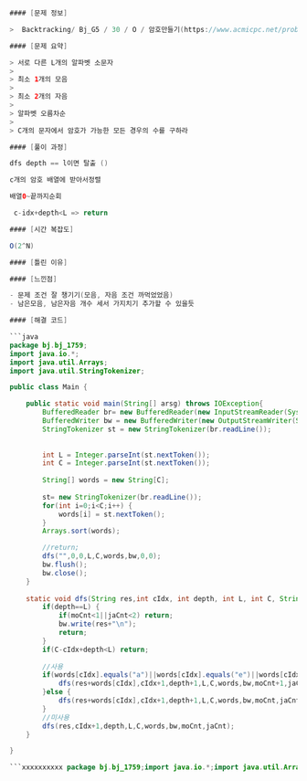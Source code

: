 ```java
#### [문제 정보]

>  Backtracking/ Bj_G5 / 30 / O / 암호만들기(https://www.acmicpc.net/problem/1759)

#### [문제 요약]

> 서로 다른 L개의 알파벳 소문자
>
> 최소 1개의 모음
>
> 최소 2개의 자음
>
> 알파벳 오름차순
>
> C개의 문자에서 암호가 가능한 모든 경우의 수를 구하라

#### [풀이 과정]

dfs depth == l이면 탈출 ()

c개의 암호 배열에 받아서정렬

배열0~끝까지순회

 c-idx+depth<L => return

#### [시간 복잡도]

O(2^N)

#### [틀린 이유]

#### [느낀점]

- 문제 조건 잘 챙기기(모음, 자음 조건 까먹었었음)
- 남은모음, 남은자음 개수 세서 가지치기 추가할 수 있을듯

#### [해결 코드]

```java
package bj.bj_1759;
import java.io.*;
import java.util.Arrays;
import java.util.StringTokenizer;

public class Main {

	public static void main(String[] arsg) throws IOException{
		BufferedReader br= new BufferedReader(new InputStreamReader(System.in));
		BufferedWriter bw = new BufferedWriter(new OutputStreamWriter(System.out));
		StringTokenizer st = new StringTokenizer(br.readLine());
		
		
		int L = Integer.parseInt(st.nextToken());
		int C = Integer.parseInt(st.nextToken());
		
		String[] words = new String[C];
		
		st= new StringTokenizer(br.readLine());
		for(int i=0;i<C;i++) {
			words[i] = st.nextToken();
		}
		Arrays.sort(words);

		//return;
		dfs("",0,0,L,C,words,bw,0,0);
		bw.flush();
		bw.close();
	}
	
	static void dfs(String res,int cIdx, int depth, int L, int C, String[] words, BufferedWriter bw,int moCnt, int jaCnt) throws IOException {
		if(depth==L) {
			if(moCnt<1||jaCnt<2) return;
			bw.write(res+"\n");
			return;
		}
		if(C-cIdx+depth<L) return;
		
		//사용
		if(words[cIdx].equals("a")||words[cIdx].equals("e")||words[cIdx].equals("i")||words[cIdx].equals("o")||words[cIdx].equals("u")) {
			dfs(res+words[cIdx],cIdx+1,depth+1,L,C,words,bw,moCnt+1,jaCnt);
		}else {
			dfs(res+words[cIdx],cIdx+1,depth+1,L,C,words,bw,moCnt,jaCnt+1);
		}
		//미사용
		dfs(res,cIdx+1,depth,L,C,words,bw,moCnt,jaCnt);
	}

}

```xxxxxxxxxx package bj.bj_1759;import java.io.*;import java.util.Arrays;import java.util.StringTokenizer;public class Main {    public static void main(String[] arsg) throws IOException{        BufferedReader br= new BufferedReader(new InputStreamReader(System.in));        BufferedWriter bw = new BufferedWriter(new OutputStreamWriter(System.out));        StringTokenizer st = new StringTokenizer(br.readLine());                        int L = Integer.parseInt(st.nextToken());        int C = Integer.parseInt(st.nextToken());                String[] words = new String[C];                st= new StringTokenizer(br.readLine());        for(int i=0;i<C;i++) {            words[i] = st.nextToken();        }        Arrays.sort(words);        //return;        dfs("",0,0,L,C,words,bw,0,0);        bw.flush();        bw.close();    }        static void dfs(String res,int cIdx, int depth, int L, int C, String[] words, BufferedWriter bw,int moCnt, int jaCnt) throws IOException {        if(depth==L) {            if(moCnt<1||jaCnt<2) return;            bw.write(res+"\n");            return;        }        if(C-cIdx+depth<L) return;                //사용        if(words[cIdx].equals("a")||words[cIdx].equals("e")||words[cIdx].equals("i")||words[cIdx].equals("o")||words[cIdx].equals("u")) {            dfs(res+words[cIdx],cIdx+1,depth+1,L,C,words,bw,moCnt+1,jaCnt);        }else {            dfs(res+words[cIdx],cIdx+1,depth+1,L,C,words,bw,moCnt,jaCnt+1);        }        //미사용        dfs(res,cIdx+1,depth,L,C,words,bw,moCnt,jaCnt);    }}java
```